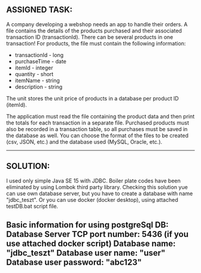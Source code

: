 ASSIGNED TASK:
--------------
A company developing a webshop needs an app to handle their orders. A file contains the details of the products purchased and their associated transaction ID (transactionId). There can be several products in one transaction!
For products, the file must contain the following information:
- transactionId - long
- purchaseTime - date
- itemId - integer
- quantity - short
- itemName - string
- description - string

The unit stores the unit price of products in a database per product ID (itemId).

The application must read the file containing the product data and then print the totals for each transaction in a separate file.
Purchased products must also be recorded in a transaction table, so all purchases must be saved in the database as well.
You can choose the format of the files to be created (csv, JSON, etc.) and the database used (MySQL, Oracle, etc.).

-------------------------
SOLUTION:
---------

I used only simple Java SE 15 with JDBC. 
Boiler plate codes have been eliminated by using Lombok third party library.
Checking this solution yue can use own database server, but you have to create a database with name "jdbc_teszt".
Or you can use docker (docker desktop), using attached testDB.bat script file.

Basic information for using postgreSql DB:
Database Server TCP port number: 5436 (if you use attached docker script)
Database name: "jdbc_teszt"
Database user name: "user"
Database user password: "abc123"
---------------------------------
